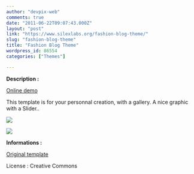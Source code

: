 ```yaml
---
author: "devpix-web"
comments: true
date: "2011-06-22T09:07:43.000Z"
layout: "post"
link: "https://www.silexlabs.org/fashion-blog-theme/"
slug: "fashion-blog-theme"
title: "Fashion Blog Theme"
wordpress_id: 86554
categories: ["Themes"]

---
```

**Description :**

[Online demo](http://silexprod.com/silex_cifacom20102011/?/fashion_blog)

This template is for your personnal creation, with a gallery. A nice graphic with a Slider..

![](https://www.silexlabs.org/wp-content/uploads/2011/06/fashion_blog_theme.png)

![](https://www.silexlabs.org/wp-content/uploads/2011/06/fashion_blog_theme_2.png)

**Informations :**

[](http://preprod.webschoolfactory.com/labo/2010-2011/silex/silex_server/?/fashion_blog)

[Original template](http://www.templatemo.com/preview/templatemo_194_fashion_blog)

License : Creative Commons

